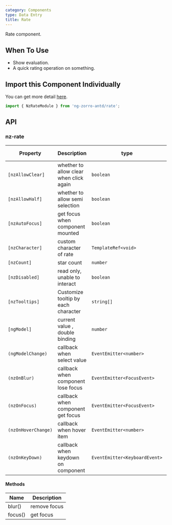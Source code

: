 ```yaml
---
category: Components
type: Data Entry
title: Rate
---
```


Rate component.

## When To Use

- Show evaluation.
- A quick rating operation on something.

## Import this Component Individually

You can get more detail [here](/docs/getting-started/en#import-a-component-individually).

```ts
import { NzRateModule } from 'ng-zorro-antd/rate';
```

## API

### nz-rate

| Property | Description | type | Default | Global Config |
| -------- | ----------- | ---- | ------- | ------------- |
| `[nzAllowClear]` | whether to allow clear when click again | `boolean` | `true` | ✅ |
| `[nzAllowHalf]` | whether to allow semi selection | `boolean` | `false` | ✅ |
| `[nzAutoFocus]` | get focus when component mounted | `boolean` | `false` |
| `[nzCharacter]` | custom character of rate | `TemplateRef<void>` | `<i nz-icon nzType="star"></i>` |
| `[nzCount]` | star count | `number` | `5` |
| `[nzDisabled]` | read only, unable to interact | `boolean` | `false` |
| `[nzTooltips]` | Customize tooltip by each character | `string[]` | `[]` |
| `[ngModel]` | current value , double binding | `number` | - |
| `(ngModelChange)` | callback when select value | `EventEmitter<number>` | - |
| `(nzOnBlur)` | callback when component lose focus | `EventEmitter<FocusEvent>` | - |
| `(nzOnFocus)` | callback when component get focus | `EventEmitter<FocusEvent>` | - |
| `(nzOnHoverChange)` | callback when hover item | `EventEmitter<number>` | - |
| `(nzOnKeyDown)` | callback when keydown on component | `EventEmitter<KeyboardEvent>` | - |

#### Methods

| Name | Description |
| ---- | ----------- |
| blur() | remove focus |
| focus() | get focus |

